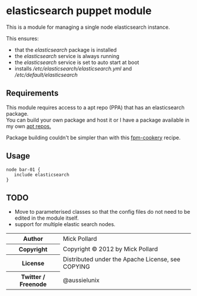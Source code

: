 # elasticsearch puppet module

This is a module for managing a single node elasticsearch instance.  

This ensures:

* that the _elasticsearch_ package is installed
* the _elasticsearch_ service is always running
* the _elasticsearch_ service is set to auto start at boot
* installs _/etc/elasticsearch/elasticsearch.yml_ and  _/etc/default/elasticsearch_

## Requirements

This module requires access to a apt repo (PPA) that has an elasticsearch
package.  
You can build your own package and host it or I have a package available in my
own [apt repos.](https://github.com/aussielunix/puppet-aussielunix/blob/master/manifests/repo.pp)

Package building couldn't be simpler than with this [fpm-cookery](https://github.com/bernd/fpm-recipes/tree/master/elasticsearch) recipe. 

## Usage

    node bar-01 {
       include elasticsearch
    }

## TODO

* Move to parameterised classes so that the config files do not need to be edited
  in the module itself.  
* support for multiple elastic search nodes.  

<table>
  <tr>
    <th>Author</th><td>Mick Pollard</td>
  </tr>
  <tr>
    <th>Copyright</th><td>Copyright © 2012 by Mick Pollard</td>
  </tr>
  <tr>
    <th>License</th><td>Distributed under the Apache License, see COPYING</td>
  </tr>
  <tr>
    <th>Twitter / Freenode</th><td>@aussielunix</td>
  </tr>
</table>

